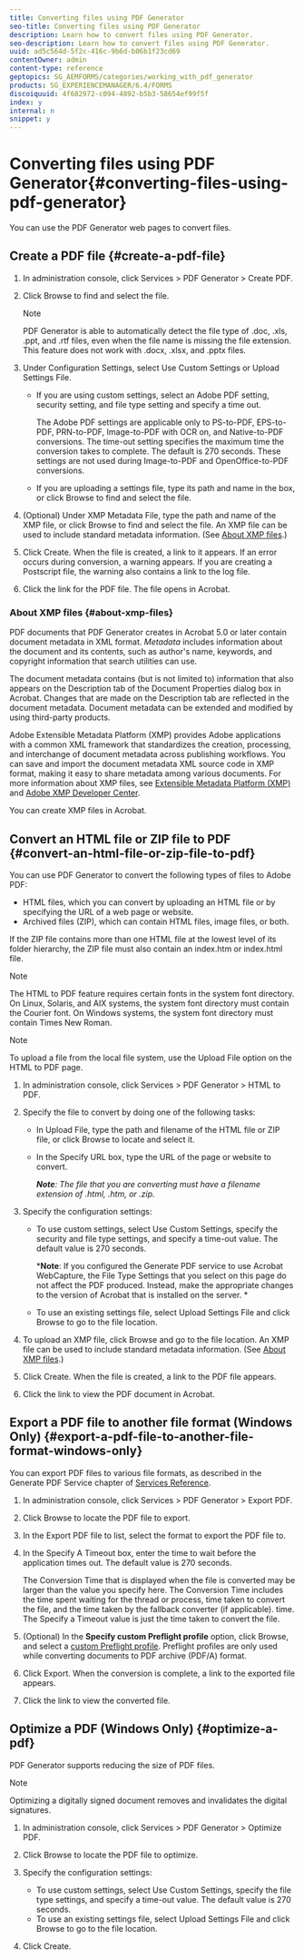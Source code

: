 ```yaml
---
title: Converting files using PDF Generator
seo-title: Converting files using PDF Generator
description: Learn how to convert files using PDF Generator.
seo-description: Learn how to convert files using PDF Generator.
uuid: ad5c564d-5f2c-416c-9b6d-b06b1f23cd69
contentOwner: admin
content-type: reference
geptopics: SG_AEMFORMS/categories/working_with_pdf_generator
products: SG_EXPERIENCEMANAGER/6.4/FORMS
discoiquuid: 4f682972-c094-4892-b5b3-58654ef99f5f
index: y
internal: n
snippet: y
---
```


# Converting files using PDF Generator{#converting-files-using-pdf-generator}

You can use the PDF Generator web pages to convert files.

## Create a PDF file {#create-a-pdf-file}

1. In administration console, click Services &gt; PDF Generator &gt; Create PDF.
1. Click Browse to find and select the file.

   >[!NOTE]
   >
   >PDF Generator is able to automatically detect the file type of .doc, .xls, .ppt, and .rtf files, even when the file name is missing the file extension. This feature does not work with .docx, .xlsx, and .pptx files.

1. Under Configuration Settings, select Use Custom Settings or Upload Settings File.

    * If you are using custom settings, select an Adobe PDF setting, security setting, and file type setting and specify a time out.

      The Adobe PDF settings are applicable only to PS-to-PDF, EPS-to-PDF, PRN-to-PDF, Image-to-PDF with OCR on, and Native-to-PDF conversions. The time-out setting specifies the maximum time the conversion takes to complete. The default is 270 seconds. These settings are not used during Image-to-PDF and OpenOffice-to-PDF conversions.
    
    * If you are uploading a settings file, type its path and name in the box, or click Browse to find and select the file.

1. (Optional) Under XMP Metadata File, type the path and name of the XMP file, or click Browse to find and select the file. An XMP file can be used to include standard metadata information. (See [About XMP files](converting-files-using-pdf-generator#about_xmp_files).)
1. Click Create. When the file is created, a link to it appears. If an error occurs during conversion, a warning appears. If you are creating a Postscript file, the warning also contains a link to the log file.
1. Click the link for the PDF file. The file opens in Acrobat.

### About XMP files {#about-xmp-files}

PDF documents that PDF Generator creates in Acrobat 5.0 or later contain document metadata in XML format. *Metadata* includes information about the document and its contents, such as author's name, keywords, and copyright information that search utilities can use.

The document metadata contains (but is not limited to) information that also appears on the Description tab of the Document Properties dialog box in Acrobat. Changes that are made on the Description tab are reflected in the document metadata. Document metadata can be extended and modified by using third-party products.

Adobe Extensible Metadata Platform (XMP) provides Adobe applications with a common XML framework that standardizes the creation, processing, and interchange of document metadata across publishing workflows. You can save and import the document metadata XML source code in XMP format, making it easy to share metadata among various documents. For more information about XMP files, see [Extensible Metadata Platform (XMP)](http://www.adobe.com/products/xmp/) and [Adobe XMP Developer Center](http://www.adobe.com/devnet/xmp.html).

You can create XMP files in Acrobat.

## Convert an HTML file or ZIP file to PDF {#convert-an-html-file-or-zip-file-to-pdf}

You can use PDF Generator to convert the following types of files to Adobe PDF:

* HTML files, which you can convert by uploading an HTML file or by specifying the URL of a web page or website. 
* Archived files (ZIP), which can contain HTML files, image files, or both.

If the ZIP file contains more than one HTML file at the lowest level of its folder hierarchy, the ZIP file must also contain an index.htm or index.html file.

>[!NOTE]
>
>The HTML to PDF feature requires certain fonts in the system font directory. On Linux, Solaris, and AIX systems, the system font directory must contain the Courier font. On Windows systems, the system font directory must contain Times New Roman.

>[!NOTE]
>
>To upload a file from the local file system, use the Upload File option on the HTML to PDF page.

1. In administration console, click Services &gt; PDF Generator &gt; HTML to PDF.
1. Specify the file to convert by doing one of the following tasks:

    * In Upload File, type the path and filename of the HTML file or ZIP file, or click Browse to locate and select it.
    * In the Specify URL box, type the URL of the page or website to convert.

      ***Note**: The file that you are converting must have a filename extension of .html, .htm, or .zip.*

1. Specify the configuration settings:

    * To use custom settings, select Use Custom Settings, specify the security and file type settings, and specify a time-out value. The default value is 270 seconds.

      ***Note**: If you configured the Generate PDF service to use Acrobat WebCapture, the File Type Settings that you select on this page do not affect the PDF produced. Instead, make the appropriate changes to the version of Acrobat that is installed on the server. *
    
    * To use an existing settings file, select Upload Settings File and click Browse to go to the file location.

1. To upload an XMP file, click Browse and go to the file location. An XMP file can be used to include standard metadata information. (See [About XMP files](converting-files-using-pdf-generator#about_xmp_files).)
1. Click Create. When the file is created, a link to the PDF file appears.
1. Click the link to view the PDF document in Acrobat.

## Export a PDF file to another file format (Windows Only) {#export-a-pdf-file-to-another-file-format-windows-only}

You can export PDF files to various file formats, as described in the Generate PDF Service chapter of [Services Reference](http://www.adobe.com/go/learn_aemforms_services_63).

1. In administration console, click Services &gt; PDF Generator &gt; Export PDF.
1. Click Browse to locate the PDF file to export.
1. In the Export PDF file to list, select the format to export the PDF file to.
1. In the Specify A Timeout box, enter the time to wait before the application times out. The default value is 270 seconds.

   The Conversion Time that is displayed when the file is converted may be larger than the value you specify here. The Conversion Time includes the time spent waiting for the thread or process, time taken to convert the file, and the time taken by the fallback converter (if applicable). time. The Specify a Timeout value is just the time taken to convert the file.

1. (Optional) In the **Specify custom Preflight profile** option, click Browse, and select a [custom Preflight profile](https://helpx.adobe.com/acrobat/using/preflight-profiles-acrobat-pro.html). Preflight profiles are only used while converting documents to PDF archive (PDF/A) format. 
1. Click Export. When the conversion is complete, a link to the exported file appears.
1. Click the link to view the converted file.

## Optimize a PDF (Windows Only) {#optimize-a-pdf}

PDF Generator supports reducing the size of PDF files.

>[!NOTE]
>
>Optimizing a digitally signed document removes and invalidates the digital signatures.

1. In administration console, click Services &gt; PDF Generator &gt; Optimize PDF.
1. Click Browse to locate the PDF file to optimize.
1. Specify the configuration settings:

    * To use custom settings, select Use Custom Settings, specify the file type settings, and specify a time-out value. The default value is 270 seconds.
    * To use an existing settings file, select Upload Settings File and click Browse to go to the file location.

1. Click Create.

